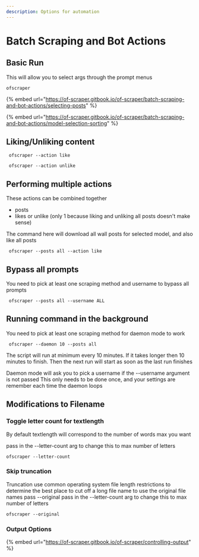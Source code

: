 ```yaml
---
description: Options for automation
---
```


# Batch Scraping and Bot Actions

## Basic Run

This will allow you to select args through the prompt menus

```
ofscraper
```

{% embed url="https://of-scraper.gitbook.io/of-scraper/batch-scraping-and-bot-actions/selecting-posts" %}

{% embed url="https://of-scraper.gitbook.io/of-scraper/batch-scraping-and-bot-actions/model-selection-sorting" %}

## Liking/Unliking content

```
 ofscraper --action like
```

```
 ofscraper --action unlike
```

## Performing multiple actions

These actions can be combined together

* posts
* likes or unlike (only 1 because liking and unliking all posts doesn't make sense)

The command here will download all wall posts for selected model, and also like all posts

```
 ofscraper --posts all --action like
```

## Bypass all prompts

You need to pick at least one scraping method and username to bypass all prompts

```
 ofscraper --posts all --username ALL
```

## Running command in the background

You need to pick at least one scraping method for daemon mode to work

```
 ofscraper --daemon 10 --posts all
```

The script will run at minimum every 10 minutes. If it takes longer then 10 minutes to finish. Then the next run will start as soon as the last run finishes

Daemon mode will ask you to pick a username if the --username argument is not passed This only needs to be done once, and your settings are remember each time the daemon loops

## Modifications to Filename

### Toggle letter count for textlength

By default textlength will correspond to the number of words max you want

pass in the --letter-count arg to change this to max number of letters

```
ofscraper --letter-count
```

### Skip truncation

Truncation use common operating system file length restrictions to determine the best place to cut off a long file name to use the original file names pass --original pass in the --letter-count arg to change this to max number of letters

```
ofscraper --original
```



### Output Options

{% embed url="https://of-scraper.gitbook.io/of-scraper/controlling-output" %}
